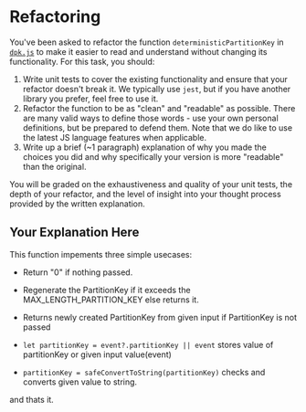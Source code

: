 # Refactoring

You've been asked to refactor the function `deterministicPartitionKey` in [`dpk.js`](dpk.js) to make it easier to read and understand without changing its functionality. For this task, you should:

1. Write unit tests to cover the existing functionality and ensure that your refactor doesn't break it. We typically use `jest`, but if you have another library you prefer, feel free to use it.
2. Refactor the function to be as "clean" and "readable" as possible. There are many valid ways to define those words - use your own personal definitions, but be prepared to defend them. Note that we do like to use the latest JS language features when applicable.
3. Write up a brief (~1 paragraph) explanation of why you made the choices you did and why specifically your version is more "readable" than the original.

You will be graded on the exhaustiveness and quality of your unit tests, the depth of your refactor, and the level of insight into your thought process provided by the written explanation.

## Your Explanation Here


This function impements three simple usecases:

- Return "0" if nothing passed.
- Regenerate the PartitionKey if it exceeds the MAX_LENGTH_PARTITION_KEY else returns it.
- Returns newly created PartitionKey from given input if PartitionKey is not passed

- `let partitionKey = event?.partitionKey || event` stores value of partitionKey or given input value(event)

- `partitionKey = safeConvertToString(partitionKey)` checks and converts given value to string.

and thats it.